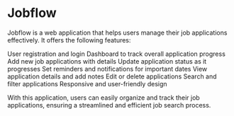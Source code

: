 # Jobflow

Jobflow is a web application that helps users manage their job applications effectively. It offers the following features:

User registration and login
Dashboard to track overall application progress
Add new job applications with details
Update application status as it progresses
Set reminders and notifications for important dates
View application details and add notes
Edit or delete applications
Search and filter applications
Responsive and user-friendly design


With this application, users can easily organize and track their job applications, ensuring a streamlined and efficient job search process.
